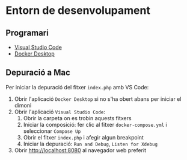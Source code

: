 # Entorn de desenvolupament

## Programari

- [Visual Studio Code](https://code.visualstudio.com/)
- [Docker Desktop](https://www.docker.com/get-started/)

## Depuració a Mac

Per iniciar la depuració del fitxer `index.php` amb VS Code:
1. Obrir l'aplicació `Docker Desktop` si no s'ha obert abans per iniciar el dimoni
2. Obrir l'aplicació `Visual Studio Code`:
   1. Obrir la carpeta on es trobin aquests fitxers
   2. Iniciar la composició: fer clic al fitxer `docker-compose.yml` i seleccionar `Compose Up`
   3. Obrir el fitxer `index.php` i afegir algun breakpoint
   4. Iniciar la depuració: `Run and Debug`, `Listen for Xdebug`
3. Obrir [http://localhost:8080](http://localhost:8080) al navegador web preferit